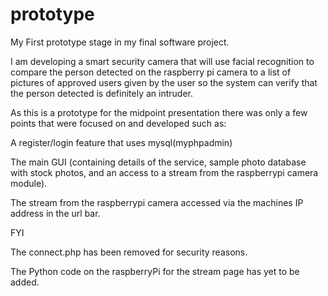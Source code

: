 # prototype

My First prototype stage in my final software project.

I am developing a smart security camera that will use facial recognition to compare the person detected on the raspberry pi camera to a list of pictures of approved users given by the user so the system can verify that the person detected is definitely an intruder.

As this is a prototype for the midpoint presentation there was only a few points that were focused on and developed such as: 

A register/login feature that uses mysql(myphpadmin)

The main GUI (containing details of the service, sample photo database with stock photos, and an access to a stream from the raspberrypi camera module).

The stream from the raspberrypi camera accessed via the machines IP address in the url bar.


FYI

The connect.php has been removed for security reasons.

The Python code on the raspberryPi for the stream page has yet to be added.
